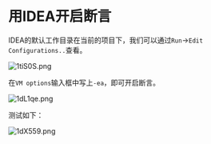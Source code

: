 # 用IDEA开启断言



IDEA的默认工作目录在当前的项目下，我们可以通过`Run`->`Edit Configurations..`查看。

![1tiS0S.png](https://s2.ax1x.com/2020/02/02/1tiS0S.png)

在`VM options`输入框中写上`-ea`，即可开启断言。

![1dL1qe.png](https://s2.ax1x.com/2020/02/03/1dL1qe.png)

测试如下：

![1dX559.png](https://s2.ax1x.com/2020/02/03/1dX559.png)